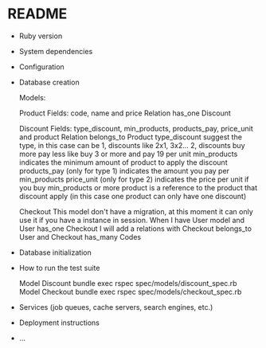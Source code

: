 # README



* Ruby version

* System dependencies

* Configuration

* Database creation

  Models: 

    Product 
      Fields: code, name and price 
      Relation has_one Discount

    Discount
      Fields: type_discount, min_products, products_pay, price_unit and product
      Relation belongs_to Product
      type_discount suggest the type, in this case can be
        1, discounts like 2x1, 3x2...
        2, discounts buy more pay less like buy 3 or more and pay 19 per unit
      min_products indicates the minimum amount of product to apply the discount
      products_pay (only for type 1) indicates the amount you pay per min_products
      price_unit (only for type 2) indicates the price per unit if you buy min_products or more
      product is a reference to the product that discount apply (in this case one product can only have one discount)

    Checkout
      This model don't have a migration, at this moment it can only use it if you have a instance in session. When I have User model and User has_one Checkout I will add a relations with Checkout belongs_to User and Checkout has_many Codes


* Database initialization

* How to run the test suite

  Model Discount
  bundle exec rspec spec/models/discount_spec.rb
  Model Checkout
  bundle exec rspec spec/models/checkout_spec.rb

* Services (job queues, cache servers, search engines, etc.)

* Deployment instructions

* ...

